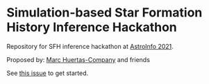 # Simulation-based Star Formation History Inference Hackathon

Repository for SFH inference hackathon at [AstroInfo 2021](https://astroinfo2021.sciencesconf.org/).

Proposed by: [Marc Huertas-Company](https://github.com/mhuertascompany) and friends

See [this issue](https://github.com/EiffL/sfh-inference-hackathon/issues/1) to get started.
